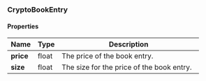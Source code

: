 

[//]: # (CLASS:CryptoBookEntry)

[//]: # (KIND:object)

### CryptoBookEntry

#### Properties

[//]: # (START_DEFINITION)

Name | Type | Description
------------ | ------------- | -------------
**price** | float | The price of the book entry. &nbsp;
**size** | float | The size for the price of the book entry. &nbsp;

[//]: # (END_DEFINITION)



